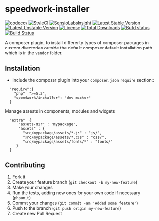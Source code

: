 speedwork-installer
===================================
[![codecov](https://codecov.io/gh/speedwork/installer/branch/master/graph/badge.svg)](https://codecov.io/gh/speedwork/installer)
[![StyleCI](https://styleci.io/repos/15472515/shield)](https://styleci.io/repos/15472515)
[![SensioLabsInsight](https://insight.sensiolabs.com/projects/771d6248-d38a-43bd-8a0a-56d8b40d2e17/mini.png)](https://insight.sensiolabs.com/projects/771d6248-d38a-43bd-8a0a-56d8b40d2e17)
[![Latest Stable Version](https://poser.pugx.org/speedwork/installer/v/stable)](https://packagist.org/packages/speedwork/installer)
[![Latest Unstable Version](https://poser.pugx.org/speedwork/installer/v/unstable)](https://packagist.org/packages/speedwork/installer)
[![License](https://poser.pugx.org/speedwork/installer/license)](https://packagist.org/packages/speedwork/installer)
[![Total Downloads](https://poser.pugx.org/speedwork/installer/downloads)](https://packagist.org/packages/speedwork/installer)
[![Build status](https://ci.appveyor.com/api/projects/status/10aw52t4ga4kek27?svg=true)](https://ci.appveyor.com/project/2stech/installer)
[![Build Status](https://travis-ci.org/speedwork/installer.svg?branch=master)](https://travis-ci.org/speedwork/installer)

A composer plugin, to install differenty types of composer packages in custom directories outside the default composer default installation path which is in the `vendor` folder.

Installation
------------

- Include the composer plugin into your `composer.json` `require` section::

```
  "require":{
    "php": ">=5.3",
    "speedwork/installer": "dev-master"
  }
```

Manage assests in components, modules and widgets

```
  "extra": {
      "assets-dir" : "mypackage",
      "assets" : {
        "src/mypackage/assets/*.js" : "js/",
        "src/mypackage/assets/*.css" : "css/",
        "src/mypackage/assets/fonts/*" : "fonts/"
     }
  }
```

Contributing
------------

1. Fork it
2. Create your feature branch (`git checkout -b my-new-feature`)
3. Make your changes
4. Run the tests, adding new ones for your own code if necessary (`phpunit`)
5. Commit your changes (`git commit -am 'Added some feature'`)
6. Push to the branch (`git push origin my-new-feature`)
7. Create new Pull Request
